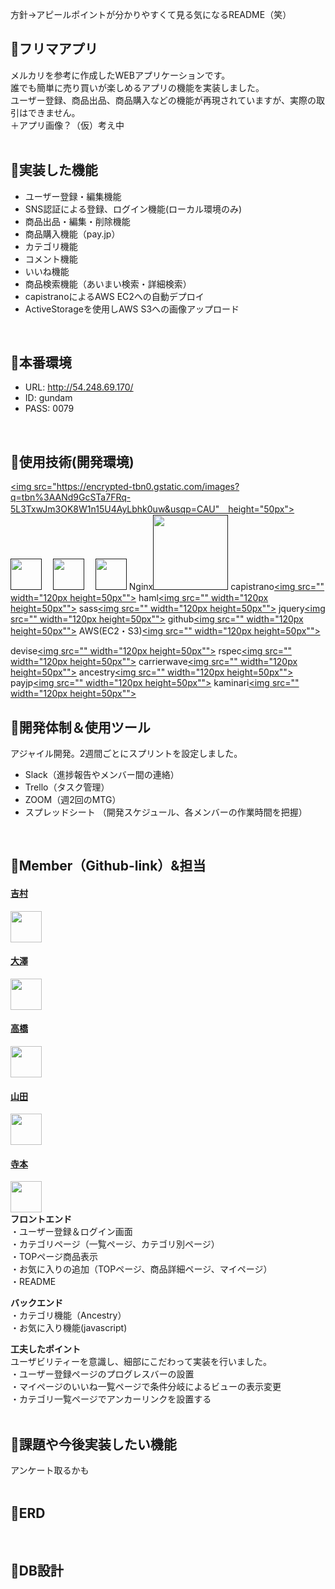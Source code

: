 方針→アピールポイントが分かりやすくて見る気になるREADME（笑）

## :orange_book:フリマアプリ
メルカリを参考に作成したWEBアプリケーションです。<br>
誰でも簡単に売り買いが楽しめるアプリの機能を実装しました。<br>
ユーザー登録、商品出品、商品購入などの機能が再現されていますが、実際の取引はできません。<br>
＋アプリ画像？（仮）考え中<br>
<br>

## :orange_book:実装した機能
- ユーザー登録・編集機能<br>
- SNS認証による登録、ログイン機能(ローカル環境のみ)<br>
- 商品出品・編集・削除機能<br>
- 商品購入機能（pay.jp）<br>
- カテゴリ機能<br>
- コメント機能<br>
- いいね機能<br>
- 商品検索機能（あいまい検索・詳細検索）<br>
- capistranoによるAWS EC2への自動デプロイ<br>
- ActiveStorageを使用しAWS S3への画像アップロード<br>
<br>

## :orange_book:本番環境
- URL:    http://54.248.69.170/<br>
- ID:     gundam<br>
- PASS:   0079<br>
<br>

## :orange_book:使用技術(開発環境)
<a href=""><img src="https://encrypted-tbn0.gstatic.com/images?q=tbn%3AANd9GcSTa7FRq-5L3TxwJm3OK8W1n15U4AyLbhk0uw&usqp=CAU"　height="50px"></a>
　<a href=""><img src="https://job.fellow-s.co.jp/limg/public/wsystem/wp-content/uploads/rails_lo.jpg" height="50px"></a>
　<a href=""><img src="https://cdn-ak.f.st-hatena.com/images/fotolife/o/oasist/20200614/20200614000533.png" height="50px"></a>
　<a href=""><img src="https://livedoor.sp.blogimg.jp/sasata299/imgs/b/d/bdc11dd3.png" height="50px"></a>
Nginx<a href=""><img src="" width="120px height=50px"></a>
capistrano<a href=""><img src="" width="120px height=50px""></a>
haml<a href=""><img src="" width="120px height=50px""></a>
sass<a href=""><img src="" width="120px height=50px""></a>
jquery<a href=""><img src="" width="120px height=50px""></a>
github<a href=""><img src="" width="120px height=50px""></a>
AWS(EC2・S3)<a href=""><img src="" width="120px height=50px""></a>

devise<a href=""><img src="" width="120px height=50px""></a>
rspec<a href=""><img src="" width="120px height=50px""></a>
carrierwave<a href=""><img src="" width="120px height=50px""></a>
ancestry<a href=""><img src="" width="120px height=50px""></a>
payjp<a href=""><img src="" width="120px height=50px""></a>
kaminari<a href=""><img src="" width="120px height=50px""></a>
<br>

## :orange_book:開発体制＆使用ツール<br>
アジャイル開発。2週間ごとにスプリントを設定しました。
- Slack（進捗報告やメンバー間の連絡）<br>
- Trello（タスク管理）<br>
- ZOOM（週2回のMTG）<br>
- スプレッドシート （開発スケジュール、各メンバーの作業時間を把握）<br>
<br>

## :orange_book:Member（Github-link）&担当
#### <a href="https://github.com/Satomaru178">吉村</a><br>
<a href="https://github.com/Satomaru178"><img src="https://avatars2.githubusercontent.com/u/63147677?s=400&u=892b244eb8922295babc96f11011f06b9c4eccb7&v=4" width="50px"></a><br>

#### <a href="https://github.com/osawa4017">大澤</a><br>
<a href="https://github.com/osawa4017"><img src="https://avatars0.githubusercontent.com/u/64793100?s=400&v=4" width="50px"></a><br>

#### <a href="https://github.com/Yuta1634">高橋</a><br>
<a href="https://github.com/Yuta1634"><img src="https://avatars0.githubusercontent.com/u/63214741?s=400&v=4" width="50px"></a><br>

#### <a href="https://github.com/Fyamada1229">山田</a><br>
<a href="https://github.com/Fyamada1229"><img src="https://avatars3.githubusercontent.com/u/54790413?s=400&u=ff241ff28650e2f56fb3c27ec21ddd959ae323c2&v=4" width="50px"></a><br>

#### <a href="https://github.com/kobegoro0930">寺本</a><br>
<a href="https://github.com/kobegoro0930"><img src="https://avatars3.githubusercontent.com/u/62911575?s=460&v=4" width="50px"></a><br>
**フロントエンド**<br>
・ユーザー登録＆ログイン画面<br>
・カテゴリページ（一覧ページ、カテゴリ別ページ）<br>
・TOPページ商品表示<br>
・お気に入りの追加（TOPページ、商品詳細ページ、マイページ）<br>
・README<br>

**バックエンド**<br>
・カテゴリ機能（Ancestry）<br>
・お気に入り機能(javascript)<br>

**工夫したポイント**<br>
ユーザビリティーを意識し、細部にこだわって実装を行いました。<br>
・ユーザー登録ページのプログレスバーの設置<br>
・マイページのいいね一覧ページで条件分岐によるビューの表示変更<br>
・カテゴリ一覧ページでアンカーリンクを設置する<br>
<br>

## :orange_book:課題や今後実装したい機能
アンケート取るかも<br>
<br>

## :orange_book:ERD
<br>

## :orange_book:DB設計

